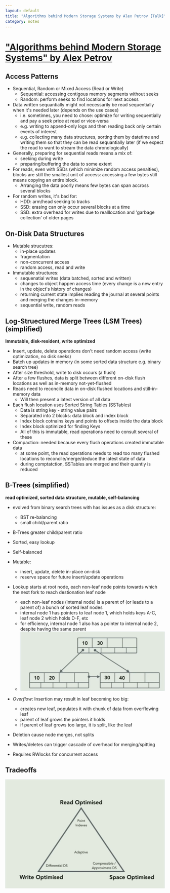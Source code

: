 ```yaml
---
layout: default
title: "Algorithms behind Modern Storage Systems by Alex Petrov [Talk]"
category: notes
---
```


# ["Algorithms behind Modern Storage Systems" by Alex Petrov](https://youtu.be/wxcCHvQeZ-U)

## Access Patterns
- Sequential, Random or Mixed Access (Read or Write)
    - Sequential: accessing contigous memory segments without seeks
    - Random: perform seeks to find locations for next access
- Data written sequantially might not necessarily be read sequentially when it's needed later (depends on the use cases)
    - i.e. sometimes, you need to chose: optimize for writing sequentially and pay a seek price at read or vice-versa
    - e.g. writing to append-only logs and then reading back only certain events of interest 
    - e.g. collecting many data structures, sorting them by datetime and writing them so that they can be read sequantially later (if we expect the read to want to stream the data chronologically)
- Generally, preparing for sequential reads means a mix of: 
    - seeking during write
    - preparing/buffering the data to some extent
- For reads, even with SSDs (which minimize random access penalties), blocks are still the smallest unit of access: accessing a few bytes still means copying an entire block. 
    - Arranging the data poorly means few bytes can span accross several blocks
- For random writes, it's bad for:
    - HDD: arm/head seeking to tracks
    - SSD: erasing can only occur several blocks at a time
    - SSD: extra overhead for writes due to realllocation and 'garbage collection' of older pages

## On-Disk Data Structures
- Mutable strucutres: 
    - in-place updates
    - fragmentation 
    - non-concurrent access 
    - random access, read and write
- Immutable structures:
    - sequenatial writes (data batched, sorted and written)
    - changes to object happen access time (every change is a new entry in the object's history of changes)
    - returning current state implies reading the journal at several points and merging the changes in-memory 
    - sequential write, random reads

## Log-Struectured Merge Trees (LSM Trees) (simplified)
**Immutable, disk-resident, write optimized**
- Insert, update, delete operations don't need random access (write optimization, no disk seeks)
- Batch up updates in memory (in some sorted data structure e.g. binary search tree)
- After size threshold, write to disk occurs (a flush)
- After a few flushes, data is split between different on-disk flush locations as well as in-memory not-yet-flushed
- Reads need to reconcile data in on-disk flushed locations and still-in-memory data
    - Will then present a latest version of all data
- Each flush location uses Sorted String Tables (SSTables)
    - Data is string key - string value pairs
    - Separated into 2 blocks: data block and index block
    - Index block cotnains keys and points to offsets inside the data block
    - Index block optimized for finding Keys
    - All of this is immutable, read operations need to consult several of these
- Compaction: needed because every flush operations created immutable data
    - at some point, the read operations needs to read too many flushed locations to reconcile/merge/deduce the latest state of data
    - during comptatction, SSTables are merged and their quantiy is reduced 

## B-Trees (simplified)
**read optimized, sorted data structure, mutable, self-balancing**
- evolved from binary search trees with has issues as a disk structure:
    - BST re-balancing
    - small child/parent ratio
- B-Trees greater child/parent ratio
- Sorted, easy lookup
- Self-balanced
- Mutable: 
    - insert, update, delete in-place on-disk
    - reserve space for future insert/update operations
- Lookup starts at root node, each non-leaf node points towards which the next fork to reach destionation leaf node
    - each non-leaf nodes (internal node) is a parent of (or leads to a parent of) a bunch of sorted leaf nodes
    - internal node 1 has pointers to leaf node 1, which holds keys A-C, leaf node 2 which holds D-F, etc
    - for efficiency, internal node 1 also has a pointer to internal node 2, despite having the same parent
    - ![assets\algorithms_behind_storage_leaf_node.png](/assets/algorithms_behind_storage_leaf_node.png)

- *Overflow*: Insertion may result in leaf becoming too big:
    - creates new leaf, populates it with chunk of data from overflowing leaf
    - parent of leaf grows the pointers it holds
    - if parent of leaf grows too large, it is split, like the leaf
- Deletion cause node merges, not splits 
- Writes/deletes can trigger cascade of overhead for merging/spitting
- Requires RWlocks for concurrent access

## Tradeoffs
![algorithms_behind_storage_triangle_tradeoff.png](/assets/algorithms_behind_storage_triangle_tradeoff.png)


